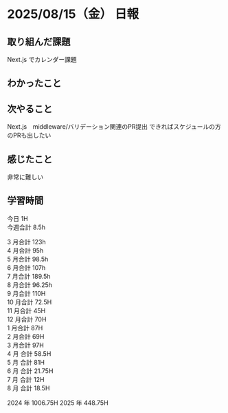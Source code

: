 # 2025/08/15（金） 日報

## 取り組んだ課題
Next.js でカレンダー課題

## わかったこと


## 次やること
Next.js　middleware/バリデーション関連のPR提出
できればスケジュールの方のPRも出したい

## 感じたこと
非常に難しい

## 学習時間

今日 1H
<br />
今週合計 8.5h
<br />

3 月合計 123h
<br />
4 月合計 95h
<br />
5 月合計 98.5h
<br />
6 月合計 107h
<br />
7 月合計 189.5h
<br />
8 月合計 96.25h
<br />
9 月合計 110H
<br />
10 月合計 72.5H
<br />
11 月合計 45H
<br />
12 月合計 70H
<br />
1 月合計 87H
<br />
2 月合計 69H
<br />
3 月合計 97H
<br />
4 月 合計 58.5H
<br />
5 月 合計 81H
<br />
6 月 合計 21.75H
<br />
7 月 合計 12H
<br />
8 月 合計 18.5H

2024 年 1006.75H
2025 年 448.75H
